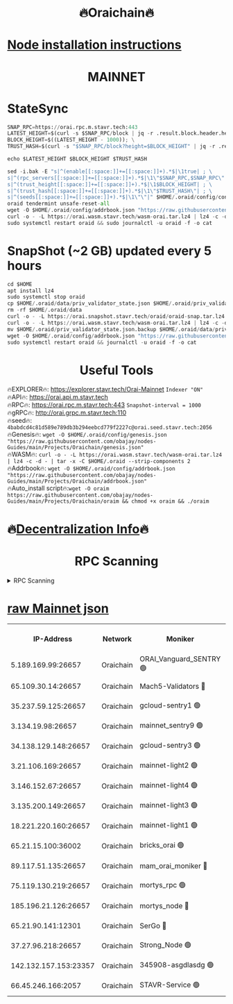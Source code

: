 <h1 align="center"> 🔥Oraichain🔥</h1>

[Node installation instructions](https://github.com/obajay/nodes-Guides/tree/main/Projects/Oraichain)
=
<h1 align="center"> MAINNET</h1>

# StateSync
```python
SNAP_RPC=https://orai.rpc.m.stavr.tech:443
LATEST_HEIGHT=$(curl -s $SNAP_RPC/block | jq -r .result.block.header.height); \
BLOCK_HEIGHT=$((LATEST_HEIGHT - 1000)); \
TRUST_HASH=$(curl -s "$SNAP_RPC/block?height=$BLOCK_HEIGHT" | jq -r .result.block_id.hash)

echo $LATEST_HEIGHT $BLOCK_HEIGHT $TRUST_HASH

sed -i.bak -E "s|^(enable[[:space:]]+=[[:space:]]+).*$|\1true| ; \
s|^(rpc_servers[[:space:]]+=[[:space:]]+).*$|\1\"$SNAP_RPC,$SNAP_RPC\"| ; \
s|^(trust_height[[:space:]]+=[[:space:]]+).*$|\1$BLOCK_HEIGHT| ; \
s|^(trust_hash[[:space:]]+=[[:space:]]+).*$|\1\"$TRUST_HASH\"| ; \
s|^(seeds[[:space:]]+=[[:space:]]+).*$|\1\"\"|" $HOME/.oraid/config/config.toml
oraid tendermint unsafe-reset-all
wget -O $HOME/.oraid/config/addrbook.json "https://raw.githubusercontent.com/obajay/nodes-Guides/main/Projects/Oraichain/addrbook.json"
curl -o - -L https://orai.wasm.stavr.tech/wasm-orai.tar.lz4 | lz4 -c -d - | tar -x -C $HOME/.oraid --strip-components 2
sudo systemctl restart oraid && sudo journalctl -u oraid -f -o cat
```
# SnapShot (~2 GB) updated every 5 hours
```python
cd $HOME
apt install lz4
sudo systemctl stop oraid
cp $HOME/.oraid/data/priv_validator_state.json $HOME/.oraid/priv_validator_state.json.backup
rm -rf $HOME/.oraid/data
curl -o - -L https://orai.snapshot.stavr.tech/oraid/oraid-snap.tar.lz4 | lz4 -c -d - | tar -x -C $HOME/.oraid --strip-components 2
curl -o - -L https://orai.wasm.stavr.tech/wasm-orai.tar.lz4 | lz4 -c -d - | tar -x -C $HOME/.oraid --strip-components 2
mv $HOME/.oraid/priv_validator_state.json.backup $HOME/.oraid/data/priv_validator_state.json
wget -O $HOME/.oraid/config/addrbook.json "https://raw.githubusercontent.com/obajay/nodes-Guides/main/Projects/Oraichain/addrbook.json"
sudo systemctl restart oraid && journalctl -u oraid -f -o cat
```

 <h1 align="center"> Useful Tools</h1>

🔥EXPLORER🔥:     https://explorer.stavr.tech/Orai-Mainnet        `Indexer "ON"` \
🔥API🔥:          https://orai.api.m.stavr.tech \
🔥RPC🔥:          https://orai.rpc.m.stavr.tech:443              `Snapshot-interval = 1000` \
🔥gRPC🔥:         http://orai.grpc.m.stavr.tech:110 \
🔥seed🔥:      `4babdcd4c81d589e789db3b294eebcd779f2227c@orai.seed.stavr.tech:2056` \
🔥Genesis🔥:   `wget -O $HOME/.oraid/config/genesis.json "https://raw.githubusercontent.com/obajay/nodes-Guides/main/Projects/Oraichain/genesis.json"` \
🔥WASM🔥:      `curl -o - -L https://orai.wasm.stavr.tech/wasm-orai.tar.lz4 | lz4 -c -d - | tar -x -C $HOME/.oraid --strip-components 2` \
🔥Addrbook🔥:  `wget -O $HOME/.oraid/config/addrbook.json "https://raw.githubusercontent.com/obajay/nodes-Guides/main/Projects/Oraichain/addrbook.json"` \
🔥Auto_install script🔥:`wget -O oraim https://raw.githubusercontent.com/obajay/nodes-Guides/main/Projects/Oraichain/oraim && chmod +x oraim && ./oraim`

🔥[Decentralization Info](https://github.com/obajay/StateSync-snapshots/tree/main/Projects/Oraichain/Decentralization)🔥
=
<h1 align="center"> RPC Scanning</h1>

<details>
<summary>RPC Scanning</summary>

<h2 align="center"> We scan nodes in real time every 4 hours. And we provide the final result of RPC endpoints.
We cannot influence the operation of these nodes in any way. </h2>


```python
If Voting Power is higher than 0 --> then the Node is a validator of the network and may be subject to attack and be a potential threat to the chain.
```
```python
We marked such validators with a red symbol
```

</details>

[raw Mainnet json](https://rpc-check.oraim.stavr.tech/oraim/rpc-oraim-result.json)
=


<table><tr><th>IP-Address</th><th>Network</th><th>Moniker</th><th>Latest Block Height</th><th>Earliest Block Height</th><th>Catching Up</th><th>Tx Index</th><th>Voting Power</th><th>Scan Time</th></tr><tr><td>5.189.169.99:26657</td><td>Oraichain</td><td>ORAI_Vanguard_SENTRY 🟢</td><td>16176029</td><td>0</td><td>False</td><td>on</td><td>0</td><td>2024-03-12T14:06:42.731656373UTC</td></tr><tr><td>65.109.30.14:26657</td><td>Oraichain</td><td>Mach5-Validators 🔴</td><td>16176039</td><td>0</td><td>False</td><td>off</td><td>644</td><td>2024-03-12T14:07:42.294814532UTC</td></tr><tr><td>35.237.59.125:26657</td><td>Oraichain</td><td>gcloud-sentry1 🟢</td><td>16176029</td><td>1</td><td>False</td><td>on</td><td>0</td><td>2024-03-12T14:06:39.938163942UTC</td></tr><tr><td>3.134.19.98:26657</td><td>Oraichain</td><td>mainnet_sentry9 🟢</td><td>16176035</td><td>1</td><td>False</td><td>on</td><td>0</td><td>2024-03-12T14:07:15.253316049UTC</td></tr><tr><td>34.138.129.148:26657</td><td>Oraichain</td><td>gcloud-sentry3 🟢</td><td>16176037</td><td>1</td><td>False</td><td>on</td><td>0</td><td>2024-03-12T14:07:30.139966724UTC</td></tr><tr><td>3.21.106.169:26657</td><td>Oraichain</td><td>mainnet-light2 🟢</td><td>16176033</td><td>15275144</td><td>False</td><td>on</td><td>0</td><td>2024-03-12T14:07:06.148641121UTC</td></tr><tr><td>3.146.152.67:26657</td><td>Oraichain</td><td>mainnet-light4 🟢</td><td>16176035</td><td>15275144</td><td>False</td><td>on</td><td>0</td><td>2024-03-12T14:07:17.976224989UTC</td></tr><tr><td>3.135.200.149:26657</td><td>Oraichain</td><td>mainnet-light3 🟢</td><td>16176036</td><td>15275144</td><td>False</td><td>on</td><td>0</td><td>2024-03-12T14:07:22.686221541UTC</td></tr><tr><td>18.221.220.160:26657</td><td>Oraichain</td><td>mainnet-light1 🟢</td><td>16176037</td><td>15643601</td><td>False</td><td>on</td><td>0</td><td>2024-03-12T14:07:27.404555878UTC</td></tr><tr><td>65.21.15.100:36002</td><td>Oraichain</td><td>bricks_orai 🟢</td><td>16176040</td><td>15848470</td><td>False</td><td>on</td><td>0</td><td>2024-03-12T14:07:46.841515582UTC</td></tr><tr><td>89.117.51.135:26657</td><td>Oraichain</td><td>mam_orai_moniker 🔴</td><td>16176029</td><td>15951001</td><td>False</td><td>on</td><td>5</td><td>2024-03-12T14:06:40.251872875UTC</td></tr><tr><td>75.119.130.219:26657</td><td>Oraichain</td><td>mortys_rpc 🟢</td><td>16176039</td><td>15960001</td><td>False</td><td>on</td><td>0</td><td>2024-03-12T14:07:37.610259905UTC</td></tr><tr><td>185.196.21.126:26657</td><td>Oraichain</td><td>mortys_node 🔴</td><td>16176029</td><td>16058801</td><td>False</td><td>on</td><td>168391</td><td>2024-03-12T14:06:43.051699957UTC</td></tr><tr><td>65.21.90.141:12301</td><td>Oraichain</td><td>SerGo 🔴</td><td>16176038</td><td>16076038</td><td>False</td><td>off</td><td>1</td><td>2024-03-12T14:07:34.601587399UTC</td></tr><tr><td>37.27.96.218:26657</td><td>Oraichain</td><td>Strong_Node 🟢</td><td>16176041</td><td>16086201</td><td>False</td><td>on</td><td>0</td><td>2024-03-12T14:07:51.350805966UTC</td></tr><tr><td>142.132.157.153:23357</td><td>Oraichain</td><td>345908-asgdlasdg 🟢</td><td>16176035</td><td>16103383</td><td>False</td><td>on</td><td>0</td><td>2024-03-12T14:07:14.574031558UTC</td></tr><tr><td>66.45.246.166:2057</td><td>Oraichain</td><td>STAVR-Service 🟢</td><td>16176039</td><td>16175001</td><td>False</td><td>on</td><td>0</td><td>2024-03-12T14:07:37.252785310UTC</td></tr></table>
